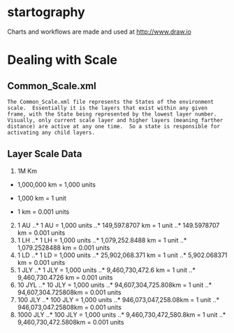 # startography
Charts and workflows are made and used at http://www.draw.io

# Dealing with Scale
## Common_Scale.xml
	The Common_Scale.xml file represents the States of the environment scale.  Essentially it is the layers that exist within any given frame, with the State being represented by the lowest layer number.  Visually, only current scale layer and higher layers (meaning farther distance) are active at any one time.  So a state is responsible for activating any child layers.

## Layer Scale Data

1. 1M Km
+ 1,000,000 km = 1,000 units

+ 1,000 km = 1 unit
+ 1 km = 0.001 units
2. 1 AU
..* 1 AU = 1,000 units
..* 149,597.8707 km = 1 unit
..* 149.5978707 km = 0.001 units
3. 1 LH
..* 1 LH = 1,000 units
..* 1,079,252.8488 km = 1 unit
..* 1,079.2528488 km = 0.001 units
4. 1 LD
..* 1 LD = 1,000 units
..* 25,902,068.371 km = 1 unit
..* 5,902.068371 km = 0.001 units
5. 1 JLY
..* 1 JLY = 1,000 units
..* 9,460,730,472.6 km = 1 unit
..* 9,460,730.4726 km = 0.001 units
6. 10 JYL
..* 10 JLY = 1,000 units
..* 94,607,304,725.808km = 1 unit
..* 94,607,304.725808km = 0.001 units
7. 100 JLY
..* 100 JLY = 1,000 units
..* 946,073,047,258.08km = 1 unit
..* 946,073,047.25808km = 0.001 units
8. 1000 JLY
..* 100 JLY = 1,000 units
..* 9,460,730,472,580.8km = 1 unit
..* 9,460,730,472.5808km = 0.001 units



